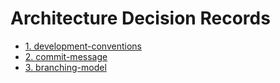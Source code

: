 # Architecture Decision Records

- [1. development-conventions](0001-development-conventions.md)
- [2. commit-message](0002-commit-message.md)
- [3. branching-model](0003-branching-model.md)
